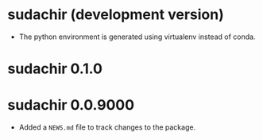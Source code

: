 # sudachir (development version)

* The python environment is generated using virtualenv instead of conda.

# sudachir 0.1.0

# sudachir 0.0.9000

* Added a `NEWS.md` file to track changes to the package.
